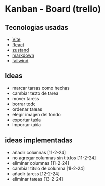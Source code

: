 # Kanban - Board (trello)

## Tecnologias usadas
- [Vite](https://vitejs.dev/)
- [React](https://react.dev/)
- [zustand](https://zustand-demo.pmnd.rs/)
- [markdown](https://www.markdownguide.org/)
- [tailwind](https://tailwindcss.com/)

## Ideas
- marcar tareas como hechas
- cambiar texto de tarea
- mover tareas
- borrar todo
- ordenar tareas
- elegir imagen del fondo
- exportar tabla
- importar tabla

## ideas implementadas
- añadir columnas [11-2-24]
- no agregar columnas sin titulos [11-2-24]
- eliminar columnas [11-2-24]
- cambiar titulo de columna [11-2-24]
- añadir tareas [12-2-24]
- eliminar tareas [13-2-24]